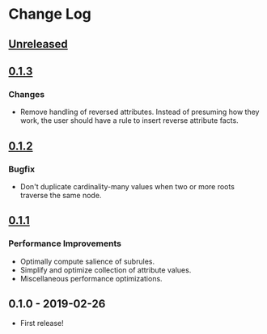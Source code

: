 # Change Log

## [Unreleased]

## [0.1.3]
### Changes
- Remove handling of reversed attributes.  Instead of presuming how they
  work, the user should have a rule to insert reverse attribute facts.

## [0.1.2]
### Bugfix
- Don't duplicate cardinality-many values when two or more roots traverse
  the same node.

## [0.1.1]
### Performance Improvements
- Optimally compute salience of subrules.
- Simplify and optimize collection of attribute values.
- Miscellaneous performance optimizations.

## 0.1.0 - 2019-02-26
- First release!

[Unreleased]: https://github.com/eraserhd/clara-eql/compare/0.1.3...HEAD
[0.1.3]: https://github.com/eraserhd/clara-eql/compare/0.1.2...0.1.3
[0.1.2]: https://github.com/eraserhd/clara-eql/compare/0.1.1...0.1.2
[0.1.1]: https://github.com/eraserhd/clara-eql/compare/0.1.0...0.1.1
